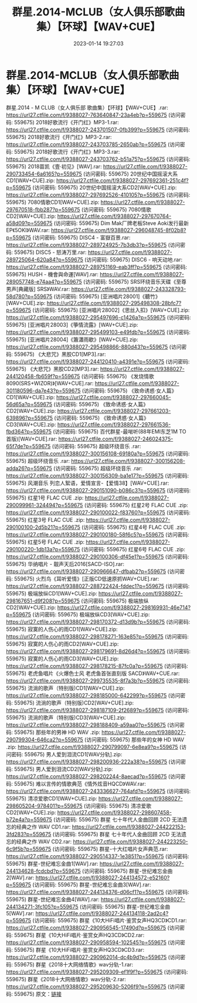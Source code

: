﻿---
title: 群星.2014-MCLUB（女人俱乐部歌曲集）【环球】【WAV+CUE】
date: 2023-01-14 19:27:03
categories: WAV车载音乐、镜像
tags: 华语中文
---
# 群星.2014-MCLUB（女人俱乐部歌曲集）【环球】【WAV+CUE】

群星.2014 - M CLUB（女人俱乐部
歌曲集）【环球】【WAV+CUE】.rar: https://url27.ctfile.com/f/9388027-763640847-23a4eb?p=559675
(访问密码: 559675)
2018好歌流行《开门红》MP3-1.rar: https://url27.ctfile.com/f/9388027-243701507-0fb399?p=559675
(访问密码: 559675)
2018好歌流行《开门红》MP3-2.rar: https://url27.ctfile.com/f/9388027-243703785-2650ab?p=559675
(访问密码: 559675)
2018好歌流行《开门红》MP3-3.rar: https://url27.ctfile.com/f/9388027-243703762-b51a75?p=559675
(访问密码: 559675)
2018苗凯《壹·初见》[WAV].rar: https://url27.ctfile.com/f/9388027-290733454-6a6165?p=559675
(访问密码: 559675)
20世纪中国摇滚大系CD1[WAV+CUE].zip: https://url27.ctfile.com/f/9388027-297692361-251c4f?p=559675
(访问密码: 559675)
20世纪中国摇滚大系CD2[WAV+CUE].zip: https://url27.ctfile.com/f/9388027-297692526-410105?p=559675
(访问密码: 559675)
7080情歌CD1[WAV+CUE].zip: https://url27.ctfile.com/f/9388027-297670518-fbb287?p=559675
(访问密码: 559675)
7080情歌CD2[WAV+CUE].zip: https://url27.ctfile.com/f/9388027-297670764-a58d09?p=559675
(访问密码: 559675)
Dim Mak厂牌老板Steve Aoki发行最新EP《5OKI》WAV.rar: https://url27.ctfile.com/f/9388027-296048745-8f02b8?p=559675
(访问密码: 559675)
DISC4 - 富嶽百景.rar: https://url27.ctfile.com/f/9388027-289724925-7b3db3?p=559675
(访问密码: 559675)
DISC5 - 怒涛万里.rar: https://url27.ctfile.com/f/9388027-289725064-620a84?p=559675
(访问密码: 559675)
DISC6 - 响天动地.rar: https://url27.ctfile.com/f/9388027-289751169-eab3ff?p=559675
(访问密码: 559675)
HUSH - 機會與命運[WAV].rar: https://url27.ctfile.com/f/9388027-289057748-e74aa4?p=559675
(访问密码: 559675)
SRS环绕音乐天碟《至尊男声[典藏版] SRS》WAV.rar: https://url27.ctfile.com/f/9388027-243328793-58d780?p=559675
(访问密码: 559675)
[亚洲唱片28001]《聽竹》[WAV+CUE].zip: https://url27.ctfile.com/f/9388027-295498308-28bfc7?p=559675
(访问密码: 559675)
[亚洲唱片28002]《思丝入扣》[WAV+CUE].zip: https://url27.ctfile.com/f/9388027-295497696-c1426a?p=559675
(访问密码: 559675)
[亚洲唱片28003]《箏情流露》[WAV+CUE].zip: https://url27.ctfile.com/f/9388027-295499103-e49fdb?p=559675
(访问密码: 559675)
[亚洲唱片28004]《簫瀟雨歇》[WAV+CUE].zip: https://url27.ctfile.com/f/9388027-295498866-880d43?p=559675
(访问密码: 559675)
《大悲咒》黑胶CD1[MP3].rar: https://url27.ctfile.com/f/9388027-244120410-a4391e?p=559675
(访问密码: 559675)
《大悲咒》黑胶CD2[MP3].rar: https://url27.ctfile.com/f/9388027-244120458-fb659f?p=559675
(访问密码: 559675)
《发烧情歌8090(SRS+WIZOR)》[WAV+CUE].rar: https://url27.ctfile.com/f/9388027-301180596-da7e43?p=559675
(访问密码: 559675)
《致命诱惑·女人篇》CD1[WAV+CUE].zip: https://url27.ctfile.com/f/9388027-297660045-56d65a?p=559675
(访问密码: 559675)
《致命诱惑·女人篇》CD2[WAV+CUE].zip: https://url27.ctfile.com/f/9388027-297661203-639896?p=559675
(访问密码: 559675)
《致命诱惑·女人篇》CD3[WAV+CUE].zip: https://url27.ctfile.com/f/9388027-297661536-fbd364?p=559675
(访问密码: 559675)
百代群星-最啱听(88年EMI东芝1M TO首版)[WAV+CUE].rar: https://url27.ctfile.com/f/9388027-246024375-65f7de?p=559675
(访问密码: 559675)
超级环绕音乐 .rar: https://url27.ctfile.com/f/9388027-300156108-69180a?p=559675
(访问密码: 559675)
超级环绕音乐 .rar: https://url27.ctfile.com/f/9388027-300156208-adda26?p=559675
(访问密码: 559675)
超级环绕音乐 .rar: https://url27.ctfile.com/f/9388027-300156309-ba1e17?p=559675
(访问密码: 559675)
风潮音乐 列恋人絮语，爱情宣言-【爱情38】[WAV+CUE].rar: https://url27.ctfile.com/f/9388027-290151090-b086c3?p=559675
(访问密码: 559675)
红星1号 FLAC CUE .zip: https://url27.ctfile.com/f/9388027-290099961-324494?p=559675
(访问密码: 559675)
红星2号 FLAC CUE .zip: https://url27.ctfile.com/f/9388027-290100022-f83760?p=559675
(访问密码: 559675)
红星3号 FLAC CUE .zip: https://url27.ctfile.com/f/9388027-290100100-2d5b21?p=559675
(访问密码: 559675)
红星4号 FLAC CUE .zip: https://url27.ctfile.com/f/9388027-290100180-58f6c5?p=559675
(访问密码: 559675)
红星5号 FLAC CUE .zip: https://url27.ctfile.com/f/9388027-290100220-1db13a?p=559675
(访问密码: 559675)
红星6号 FLAC CUE .zip: https://url27.ctfile.com/f/9388027-290100306-df45e1?p=559675
(访问密码: 559675)
华纳唱片 - 靓声天后2016[SACD-ISO].rar: https://url27.ctfile.com/f/9388027-290966647-dfbab2?p=559675
(访问密码: 559675)
火烈鸟《耳听爱情》[正版CD低速原抓WAV+CUE].rar: https://url27.ctfile.com/f/9388027-288722424-fddec1?p=559675
(访问密码: 559675)
极端放纵CD1[WAV+CUE].zip: https://url27.ctfile.com/f/9388027-298167651-d9f208?p=559675
(访问密码: 559675)
极端放纵CD2[WAV+CUE].zip: https://url27.ctfile.com/f/9388027-298169931-46e714?p=559675
(访问密码: 559675)
极端放纵CD3[WAV+CUE].zip: https://url27.ctfile.com/f/9388027-298170372-d13d9b?p=559675
(访问密码: 559675)
寂寞的人伤心的雨CD1[WAV+CUE].zip: https://url27.ctfile.com/f/9388027-298178271-163e85?p=559675
(访问密码: 559675)
寂寞的人伤心的雨CD2[WAV+CUE].zip: https://url27.ctfile.com/f/9388027-298179691-8d26d4?p=559675
(访问密码: 559675)
寂寞的人伤心的雨CD3[WAV+CUE].zip: https://url27.ctfile.com/f/9388027-298178215-87fc0a?p=559675
(访问密码: 559675)
老虎鱼唱片《火爆色士风 老虎鱼首张直刻版 SACD》WAV+CUE.rar: https://url27.ctfile.com/f/9388027-299735535-8f7a3b?p=559675
(访问密码: 559675)
流淌的歌声（特别版)CD1[WAV+CUE].zip: https://url27.ctfile.com/f/9388027-298185000-642299?p=559675
(访问密码: 559675)
流淌的歌声（特别版)CD2[WAV+CUE].zip: https://url27.ctfile.com/f/9388027-298187109-2f2689?p=559675
(访问密码: 559675)
流淌的歌声（特别版)CD3[WAV+CUE].zip: https://url27.ctfile.com/f/9388027-298188409-a59aa0?p=559675
(访问密码: 559675)
那些年的男神 HD WAV .zip: https://url27.ctfile.com/f/9388027-290799304-646ca2?p=559675
(访问密码: 559675)
那些年的女神 HD WAV .zip: https://url27.ctfile.com/f/9388027-290799097-6e8ea9?p=559675
(访问密码: 559675)
男人爱到泪流CD1[WAV分轨].zip: https://url27.ctfile.com/f/9388027-298200936-222a38?p=559675
(访问密码: 559675)
男人爱到泪流CD2[WAV分轨].zip: https://url27.ctfile.com/f/9388027-298202244-8aecad?p=559675
(访问密码: 559675)
难以言传的情歌典范《情外炫音HQCD》WAV.rar: https://url27.ctfile.com/f/9388027-243336627-764afd?p=559675
(访问密码: 559675)
清凉爱歌CD1[WAV+CUE].zip: https://url27.ctfile.com/f/9388027-298605204-978401?p=559675
(访问密码: 559675)
清凉爱歌CD2[WAV+CUE].zip: https://url27.ctfile.com/f/9388027-298607458-b72e4a?p=559675
(访问密码: 559675)
群星 七十年代人金曲回顾 2CD 无法遗忘的经典之作 WAV CD1.rar: https://url27.ctfile.com/f/9388027-244222153-3fd283?p=559675
(访问密码: 559675)
群星 七十年代人金曲回顾 2CD 无法遗忘的经典之作 WAV CD2.rar: https://url27.ctfile.com/f/9388027-244223250-6c9f5b?p=559675
(访问密码: 559675)
群星-十大红唱片女声典范.rar: https://url27.ctfile.com/f/9388027-290514337-1e3851?p=559675
(访问密码: 559675)
群星-世纪难忘金曲1[WAV].rar: https://url27.ctfile.com/f/9388027-244134628-fcdcbd?p=559675
(访问密码: 559675)
群星-世纪难忘金曲2[WAV].rar: https://url27.ctfile.com/f/9388027-244134572-e52160?p=559675
(访问密码: 559675)
群星-世纪难忘金曲3[WAV].rar: https://url27.ctfile.com/f/9388027-244134376-d06cf1?p=559675
(访问密码: 559675)
群星-世纪难忘金曲4[WAV].rar: https://url27.ctfile.com/f/9388027-244134271-3fc105?p=559675
(访问密码: 559675)
群星-世纪难忘金曲5[WAV].rar: https://url27.ctfile.com/f/9388027-244134118-2ad2c4?p=559675
(访问密码: 559675)
群星《10大HiFi唱片·鉴赏女声HQ3CD》CD1.rar: https://url27.ctfile.com/f/9388027-290956545-17490d?p=559675
(访问密码: 559675)
群星《10大HiFi唱片·鉴赏女声HQ3CD》CD2.rar: https://url27.ctfile.com/f/9388027-290958594-102545?p=559675
(访问密码: 559675)
群星《10大HiFi唱片·鉴赏女声HQ3CD》CD3.rar: https://url27.ctfile.com/f/9388027-290962014-dc4b9d?p=559675
(访问密码: 559675)
群星《2018十大网络情歌》wav分轨-1.rar: https://url27.ctfile.com/f/9388027-295209309-ef1f9f?p=559675
(访问密码: 559675)
群星《2018十大网络情歌》wav分轨-2.rar: https://url27.ctfile.com/f/9388027-295209630-5206f9?p=559675
(访问密码: 559675)
原文：[链接](https://blog.sina.com.cn/s/blog_1647c7e76010310oq.html)